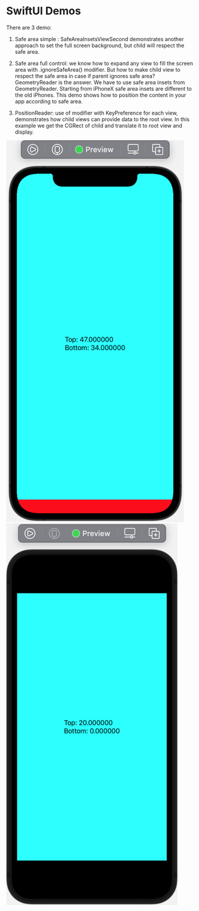 # SwiftUI Demos

There are 3 demo:

1. Safe area simple : SafeAreaInsetsViewSecond demonstrates another approach to set the full screen background, but child will respect the safe area. 

2. Safe area full control:  we know how to  expand any view to fill the screen area with .ignoreSafeArea() modifier.
But how to make child view to respect the safe area in case if parent ignores safe area?
GeometryReader is the answer. We have to use safe area insets from GeometryReader.
Starting from iPhoneX safe area insets are different to the old iPhones.
This demo shows how to position the content in your app according to safe area.

3. PositionReader: use of modifier with KeyPreference for each view, demonstrates how child views can provide data to the root view. In this example we get the CGRect of child and translate it to root view and display.

![SwiftUIDemos](./Screenshot1.png "SwiftUI Demos")
![SwiftUIDemos](./Screenshot2.png "SwiftUI Demos")
